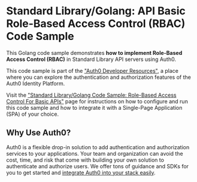# Standard Library/Golang: API Basic Role-Based Access Control (RBAC) Code Sample

This Golang code sample demonstrates **how to implement Role-Based Access Control (RBAC)** in Standard Library API servers using Auth0.

This code sample is part of the ["Auth0 Developer Resources"](https://developer.auth0.com/resources), a place where you can explore the authentication and authorization features of the Auth0 Identity Platform.

Visit the ["Standard Library/Golang Code Sample: Role-Based Access Control For Basic APIs"](https://developer.auth0.com/resources/code-samples/api/standard-library/basic-role-based-access-control) page for instructions on how to configure and run this code sample and how to integrate it with a Single-Page Application (SPA) of your choice.

## Why Use Auth0?

Auth0 is a flexible drop-in solution to add authentication and authorization services to your applications. Your team and organization can avoid the cost, time, and risk that come with building your own solution to authenticate and authorize users. We offer tons of guidance and SDKs for you to get started and [integrate Auth0 into your stack easily](https://developer.auth0.com/resources/code-samples/full-stack).

